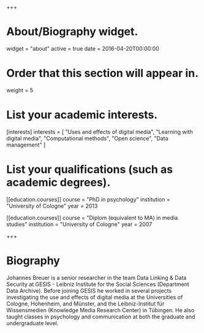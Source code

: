 +++
# About/Biography widget.
widget = "about"
active = true
date = 2016-04-20T00:00:00

# Order that this section will appear in.
weight = 5

# List your academic interests.
[interests]
  interests = [
    "Uses and effects of digital media",
    "Learning with digital media",
    "Computational methods",
    "Open science",
    "Data management"
  ]

# List your qualifications (such as academic degrees).
[[education.courses]]
  course = "PhD in psychology"
  institution = "University of Cologne"
  year = 2013

[[education.courses]]
  course = "Diplom (equivalent to MA) in media studies"
  institution = "University of Cologne"
  year = 2007
 
+++

# Biography

Johannes Breuer is a senior researcher in the team Data Linking & Data Security at GESIS - Leibniz
Institute for the Social Sciences (Department Data Archive). Before joining GESIS he worked in several projects investigating the use and effects of digital media at the Universities of Cologne, Hohenheim, and Münster, and the Leibniz-Institut für Wissensmedien (Knowledge Media Research Center) in Tübingen. He also taught classes in psychology and communication at both the graduate and undergraduate level.
